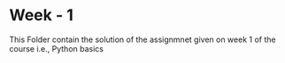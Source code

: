 # Week - 1
This Folder contain the solution of the assignmnet given on week 1 of the course i.e., Python basics
